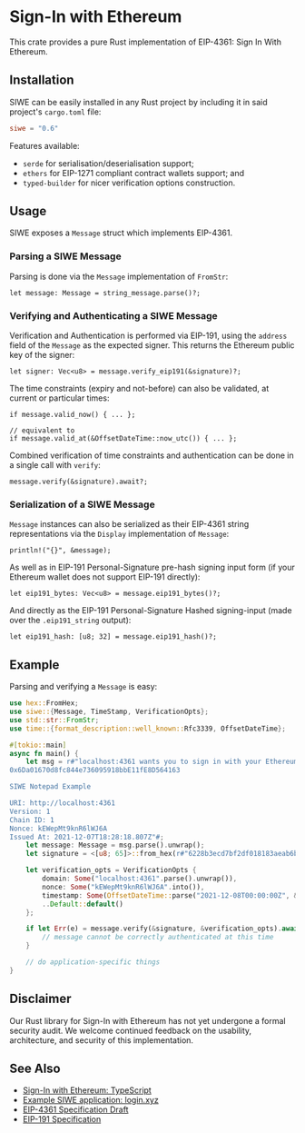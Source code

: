 # Sign-In with Ethereum

This crate provides a pure Rust implementation of EIP-4361: Sign In With Ethereum.

## Installation

SIWE can be easily installed in any Rust project by including it in said project's `cargo.toml` file:

``` toml
siwe = "0.6"
```

Features available:
- `serde` for serialisation/deserialisation support;
- `ethers` for EIP-1271 compliant contract wallets support; and
- `typed-builder` for nicer verification options construction.

## Usage

SIWE exposes a `Message` struct which implements EIP-4361.

### Parsing a SIWE Message

Parsing is done via the `Message` implementation of `FromStr`:

``` rust,ignore
let message: Message = string_message.parse()?;
```

### Verifying and Authenticating a SIWE Message

Verification and Authentication is performed via EIP-191, using the `address` field of the `Message` as the expected signer. This returns the Ethereum public key of the signer:

``` rust,ignore
let signer: Vec<u8> = message.verify_eip191(&signature)?;
```

The time constraints (expiry and not-before) can also be validated, at current or particular times:

``` rust,ignore
if message.valid_now() { ... };

// equivalent to
if message.valid_at(&OffsetDateTime::now_utc()) { ... };
```

Combined verification of time constraints and authentication can be done in a single call with `verify`:

``` rust,ignore
message.verify(&signature).await?;
```

### Serialization of a SIWE Message

`Message` instances can also be serialized as their EIP-4361 string representations via the `Display` implementation of `Message`:

``` rust,ignore
println!("{}", &message);
```

As well as in EIP-191 Personal-Signature pre-hash signing input form (if your Ethereum wallet does not support EIP-191 directly):

``` rust,ignore
let eip191_bytes: Vec<u8> = message.eip191_bytes()?;
```

And directly as the EIP-191 Personal-Signature Hashed signing-input (made over the `.eip191_string` output):

``` rust,ignore
let eip191_hash: [u8; 32] = message.eip191_hash()?;
```

## Example

Parsing and verifying a `Message` is easy:

``` rust
use hex::FromHex;
use siwe::{Message, TimeStamp, VerificationOpts};
use std::str::FromStr;
use time::{format_description::well_known::Rfc3339, OffsetDateTime};

#[tokio::main]
async fn main() {
    let msg = r#"localhost:4361 wants you to sign in with your Ethereum account:
0x6Da01670d8fc844e736095918bbE11fE8D564163

SIWE Notepad Example

URI: http://localhost:4361
Version: 1
Chain ID: 1
Nonce: kEWepMt9knR6lWJ6A
Issued At: 2021-12-07T18:28:18.807Z"#;
    let message: Message = msg.parse().unwrap();
    let signature = <[u8; 65]>::from_hex(r#"6228b3ecd7bf2df018183aeab6b6f1db1e9f4e3cbe24560404112e25363540eb679934908143224d746bbb5e1aa65ab435684081f4dbb74a0fec57f98f40f5051c"#).unwrap();

    let verification_opts = VerificationOpts {
        domain: Some("localhost:4361".parse().unwrap()),
        nonce: Some("kEWepMt9knR6lWJ6A".into()),
        timestamp: Some(OffsetDateTime::parse("2021-12-08T00:00:00Z", &Rfc3339).unwrap()),
        ..Default::default()
    };

    if let Err(e) = message.verify(&signature, &verification_opts).await {
        // message cannot be correctly authenticated at this time
    }

    // do application-specific things
}
```

## Disclaimer

Our Rust library for Sign-In with Ethereum has not yet undergone a formal security
audit. We welcome continued feedback on the usability, architecture, and security
of this implementation.

## See Also

- [Sign-In with Ethereum: TypeScript](https://github.com/spruceid/siwe)
- [Example SIWE application: login.xyz](https://login.xyz)
- [EIP-4361 Specification Draft](https://eips.ethereum.org/EIPS/eip-4361)
- [EIP-191 Specification](https://eips.ethereum.org/EIPS/eip-191)
